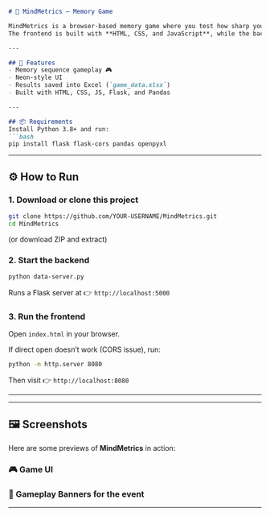 ````markdown
# 🧠 MindMetrics — Memory Game

MindMetrics is a browser-based memory game where you test how sharp your recall is.  
The frontend is built with **HTML, CSS, and JavaScript**, while the backend is a **Flask server** that saves results into an Excel file (`game_data.xlsx`) using **pandas**.

---

## 🚀 Features
- Memory sequence gameplay 🎮  
- Neon-style UI  
- Results saved into Excel (`game_data.xlsx`)  
- Built with HTML, CSS, JS, Flask, and Pandas  

---

## 📦 Requirements
Install Python 3.8+ and run:
```bash
pip install flask flask-cors pandas openpyxl
````

---

## ⚙️ How to Run

### 1. Download or clone this project

```bash
git clone https://github.com/YOUR-USERNAME/MindMetrics.git
cd MindMetrics
```

(or download ZIP and extract)

### 2. Start the backend

```bash
python data-server.py
```

Runs a Flask server at 👉 `http://localhost:5000`

### 3. Run the frontend

Open `index.html` in your browser.

If direct open doesn’t work (CORS issue), run:

```bash
python -m http.server 8080
```

Then visit 👉 `http://localhost:8080`

---




---

## 🖼️ Screenshots

Here are some previews of **MindMetrics** in action:

### 🎮 Game UI


### 🧠 Gameplay Banners for the event


---

